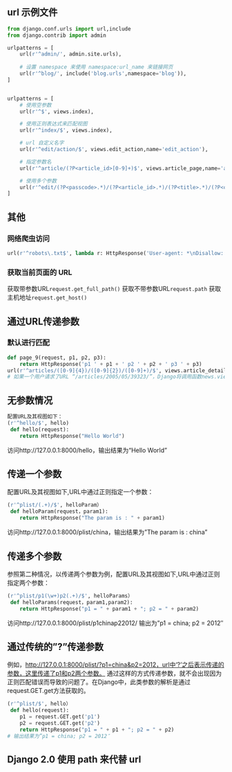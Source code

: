 ## url 示例文件

```py
from django.conf.urls import url,include
from django.contrib import admin

urlpatterns = [
    url(r'^admin/', admin.site.urls),
    
    # 设置 namespace 来使用 namespace:url_name 来链接网页
    url(r'^blog/', include('blog.urls',namespace='blog')),
]


urlpatterns = [
    # 使用空参数
    url(r'^$', views.index),

    # 使用正则表达式来匹配视图
    url(r'^index/$', views.index),

    # url 自定义名字
    url(r'^edit/action/$', views.edit_action,name='edit_action'),

    # 指定参数名
    url(r'^article/(?P<article_id>[0-9]+)$', views.article_page,name='article_page'),

    # 使用多个参数
    url(r'^edit/(?P<passcode>.*)/(?P<article_id>.*)/(?P<title>.*)/(?P<content>.*)/$', view=edit_article),
]

```


## 其他
### 网络爬虫访问
```py
url(r'^robots\.txt$', lambda r: HttpResponse('User-agent: *\nDisallow: /', content_type='text/plain')),
```


### 获取当前页面的 URL
获取带参数URL`request.get_full_path()`
获取不带参数URL`request.path`
获取主机地址`request.get_host()`




## 通过URL传递参数

### 默认进行匹配
```py
def page_9(request, p1, p2, p3):
    return HttpResponse('p1 ' + p1 + ' p2 ' + p2 + ' p3 ' + p3)
url(r'^articles/([0-9]{4})/([0-9]{2})/([0-9]+)/$', views.article_detail),
# 如果一个用户请求了URL “/articles/2005/05/39323/”，Django将调用函数news.views.article_detail(request, '2005', '05', '39323')。
```


## 无参数情况
```py
配置URL及其视图如下：
(r'^hello/$', hello)
 def hello(request):
    return HttpResponse("Hello World")
```
访问http://127.0.0.1:8000/hello，输出结果为“Hello World”


## 传递一个参数
配置URL及其视图如下,URL中通过正则指定一个参数：
```py
(r'^plist/(.+)/$', helloParam）
 def helloParam(request，param1):
    return HttpResponse("The param is : " + param1)
```
访问http://127.0.0.1:8000/plist/china，输出结果为”The param is : china”


## 传递多个参数
参照第二种情况，以传递两个参数为例，配置URL及其视图如下,URL中通过正则指定两个参数：
```py
(r'^plist/p1(\w+)p2(.+)/$', helloParams）
 def helloParams(request，param1,param2):
    return HttpResponse("p1 = " + param1 + "; p2 = " + param2)
```
访问http://127.0.0.1:8000/plist/p1chinap22012/
输出为”p1 = china; p2 = 2012″


## 通过传统的”?”传递参数
例如，http://127.0.0.1:8000/plist/?p1=china&p2=2012，url中‘?’之后表示传递的参数，这里传递了p1和p2两个参数。
通过这样的方式传递参数，就不会出现因为正则匹配错误而导致的问题了。在Django中，此类参数的解析是通过request.GET.get方法获取的。
```py
(r'^plist/$', hello）
 def hello(request):
    p1 = request.GET.get('p1')
    p2 = request.GET.get('p2')
    return HttpResponse("p1 = " + p1 + "; p2 = " + p2)
# 输出结果为”p1 = china; p2 = 2012″
```




## Django 2.0 使用 path 来代替 url
```py

```
